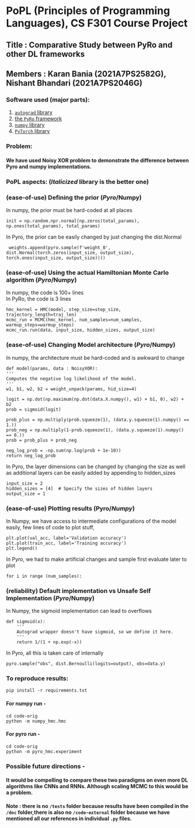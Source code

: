 # PoPL (Principles of Programming Languages), CS F301 Course Project

## Title : Comparative Study between PyRo and other DL frameworks
## Members : Karan Bania (2021A7PS2582G), Nishant Bhandari (2021A7PS2046G)

### Software used (major parts): 
1. <a href="https://github.com/HIPSautograd">`autograd` library</a>
2. <a href="https://pyro.ai/">the `PyRo` framework</a>
3. <a href="https://numpy.org/">`numpy` library</a>
4. <a href="https://pytorch.org/">`PyTorch` library</a>

### Problem:
#### We have used Noisy XOR problem to demonstrate the difference between Pyro and numpy implementations.

### PoPL aspects: (_Italicized_ library is the better one)
### (ease-of-use) Defining the prior (_Pyro_/Numpy)
In numpy, the prior must be hard-coded at all places <br>
```
init = np.random.npr.normal(np.zeros(total_params), np.ones(total_params), total_params)
```
In Pyro, the prior can be easily changed by just changing the dist.Normal <br>
```
 weights.append(pyro.sample(f'weight_0', dist.Normal(torch.zeros(input_size, output_size), torch.ones(input_size, output_size))))
```
### (ease-of-use) Using the actual Hamiltonian Monte Carlo algorithm (_Pyro_/Numpy)
In numpy, the code is 100+ lines <br>
In PyRo, the code is 3 lines <br>
```
hmc_kernel = HMC(model, step_size=step_size, trajectory_length=traj_len)
mcmc_run = MCMC(hmc_kernel, num_samples=num_samples, warmup_steps=warmup_steps)
mcmc_run.run(data, input_size, hidden_sizes, output_size)
```

### (ease-of-use) Changing Model architecture (_Pyro_/Numpy)
In numpy, the architecture must be hard-coded and is awkward to change
```
def model(params, data : NoisyXOR):
'''
Computes the negative log likelihood of the model.
'''
w1, b1, w2, b2 = weight_unpack(params, hid_size=4)

logit = np.dot(np.maximum(np.dot(data.X.numpy(), w1) + b1, 0), w2) + b2
prob = sigmoid(logit)

prob_plus = np.multiply(prob.squeeze(1), (data.y.squeeze(1).numpy() == 1.))
prob_neg = np.multiply(1-prob.squeeze(1), (data.y.squeeze(1).numpy() == 0.))
prob = prob_plus + prob_neg

neg_log_prob = -np.sum(np.log(prob + 1e-10))
return neg_log_prob
```
In Pyro, the layer dimensions can be changed by changing the size as well as additional layers can be easily added by appending to hidden_sizes
```
input_size = 2
hidden_sizes = [4]  # Specify the sizes of hidden layers
output_size = 1
```

### (ease-of-use) Plotting results (Pyro/_Numpy_)
In Numpy, we have access to intermediate configurations of the model easily, few lines of code to plot stuff,
```
plt.plot(val_acc, label='Validation accuracy')
plt.plot(train_acc, label='Training accuracy')
plt.legend()
```
In Pyro, we had to make artificial changes and sample first evaluate later to plot
```
for i in range (num_samples):
```

### (reliability) Default implementation vs Unsafe Self Implementation (_Pyro_/Numpy)
In Numpy, the sigmoid implementation can lead to overflows
```
def sigmoid(x):
    '''
    Autograd wrapper doesn't have sigmoid, so we define it here.
    '''
    return 1/(1 + np.exp(-x))
```
In Pyro, all this is taken care of internally<br>
```
pyro.sample("obs", dist.Bernoulli(logits=output), obs=data.y)
```

### To reproduce results:
```
pip install -r requirements.txt
```
#### For numpy run - 
```
cd code-orig
python -m numpy_hmc.hmc
```
#### For pyro run -
```
cd code-orig
python -m pyro_hmc.experiment
```

### Possible future directions -
#### It would be compelling to compare these two paradigms on even more DL algorithms like CNNs and RNNs. Although scaling MCMC to this would be a problem.

#### Note : there is no `/tests` folder because results have been compiled in the `/doc` folder,there is also no `/code-external` folder because we have mentioned all our references in individual `.py` files.